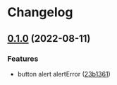 # Changelog

## [0.1.0](https://github.com/agufaui/agufaui/compare/theme-v0.0.1...theme-v0.1.0) (2022-08-11)


### Features

* button alert alertError ([23b1361](https://github.com/agufaui/agufaui/commit/23b1361e99c21a35276e3210b9c1ec0c2f5190c0))
